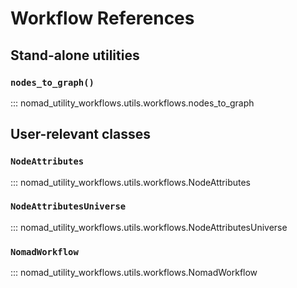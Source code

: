 # Workflow References

## Stand-alone utilities

### `nodes_to_graph()`
::: nomad_utility_workflows.utils.workflows.nodes_to_graph

## User-relevant classes

### `NodeAttributes`
::: nomad_utility_workflows.utils.workflows.NodeAttributes

### `NodeAttributesUniverse`
::: nomad_utility_workflows.utils.workflows.NodeAttributesUniverse

### `NomadWorkflow`
::: nomad_utility_workflows.utils.workflows.NomadWorkflow